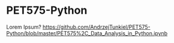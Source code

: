 # PET575-Python

Lorem Ipsum?
https://github.com/AndrzejTunkiel/PET575-Python/blob/master/PET575%2C_Data_Analysis_in_Python.ipynb
